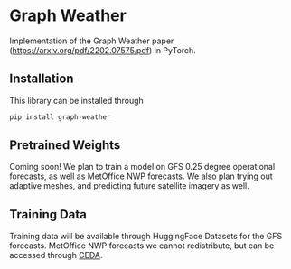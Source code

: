 # Graph Weather
Implementation of the Graph Weather paper (https://arxiv.org/pdf/2202.07575.pdf) in PyTorch.


## Installation

This library can be installed through

```bash
pip install graph-weather
```

## Pretrained Weights
Coming soon! We plan to train a model on GFS 0.25 degree operational forecasts, as well as MetOffice NWP forecasts.
We also plan trying out adaptive meshes, and predicting future satellite imagery as well.

## Training Data
Training data will be available through HuggingFace Datasets for the GFS forecasts. MetOffice NWP forecasts we cannot
redistribute, but can be accessed through [CEDA](https://data.ceda.ac.uk/).
